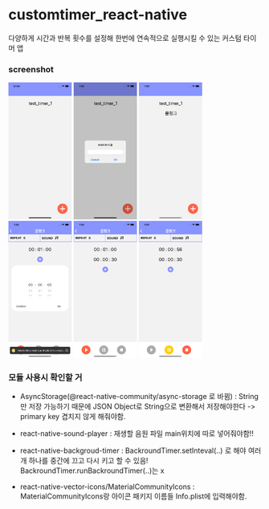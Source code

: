 # customtimer_react-native

다양하게 시간과 반복 횟수를 설정해 한번에 연속적으로 실행시킬 수 있는 커스텀 타이머 앱

### screenshot

<img src="/screenshots/Simulator Screen Shot - iPhone 11 - 2020-07-16 at 00.59.32.png" width="25%"></img>
<img src="/screenshots/Simulator Screen Shot - iPhone 11 - 2020-07-16 at 01.00.03.png" width="25%"></img>
<img src="/screenshots/Simulator Screen Shot - iPhone 11 - 2020-07-16 at 01.00.11.png" width="25%"></img>
<img src="/screenshots/Simulator Screen Shot - iPhone 11 - 2020-07-16 at 01.00.39.png" width="25%"></img>
<img src="/screenshots/Simulator Screen Shot - iPhone 11 - 2020-07-16 at 01.00.57.png" width="25%"></img>
<img src="/screenshots/Simulator Screen Shot - iPhone 11 - 2020-07-16 at 01.01.07.png" width="25%"></img>


### 모듈 사용시 확인할 거 
- AsyncStorage(@react-native-community/async-storage 로 바뀜)
: String만 저장 가능하기 때문에 JSON Object로 String으로 변환해서 저장해야한다 -> primary key 겹치지 않게 해줘야함.

- react-native-sound-player
: 재생할 음원 파일 main위치에 따로 넣어줘야함!!
  
- react-native-backgroud-timer
: BackroundTimer.setInteval(..) 로 해야 여러 개 하나를 중간에 끄고 다시 키고 할 수 있음!
BackroundTimer.runBackroundTimer(..)는 x
  
- react-native-vector-icons/MaterialCommunityIcons
: MaterialCommunityIcons랑 아이콘 패키지 이름들 Info.plist에 입력해야함.

 
